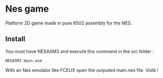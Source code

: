 # Nes game

Platform 2D game made in pure 6502 assembly for the NES.

## Install

You must have NESASM3 and execute this command in the src folder :

    NESASM3 main.asm

With an Nes emulator like FCEUX open the outputed main.nes file.
Voilà !